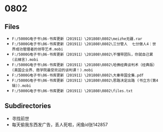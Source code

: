 # 0802

## Files

- `F:/5000G电子书\06-书库更新（201911）\201808\0802\meizhe无疆.rar`
- `F:/5000G电子书\06-书库更新（201911）\201808\0802\三分管人  七分做人4：世界成功管理者的领导艺术.mobi`
- `F:/5000G电子书\06-书库更新（201911）\201808\0802\不懂带团队，你就自己累 (云梯言).mobi`
- `F:/5000G电子书\06-书库更新（201911）\201808\0802\哈佛经典谈判术（经典版） (美国企业界、商学院最受欢迎的谈判课！).mobi`
- `F:/5000G电子书\06-书库更新（201911）\201808\0802\大秦帝国全集.pdf`
- `F:/5000G电子书\06-书库更新（201911）\201808\0802\思路决定出路 (书立方(第4辑)).mobi`
- `F:/5000G电子书\06-书库更新（201911）\201808\0802\files.txt`

## Subdirectories

- 寻找前世
- 每天偷我东西发广告，丢人死啦，闲鱼id张142857

